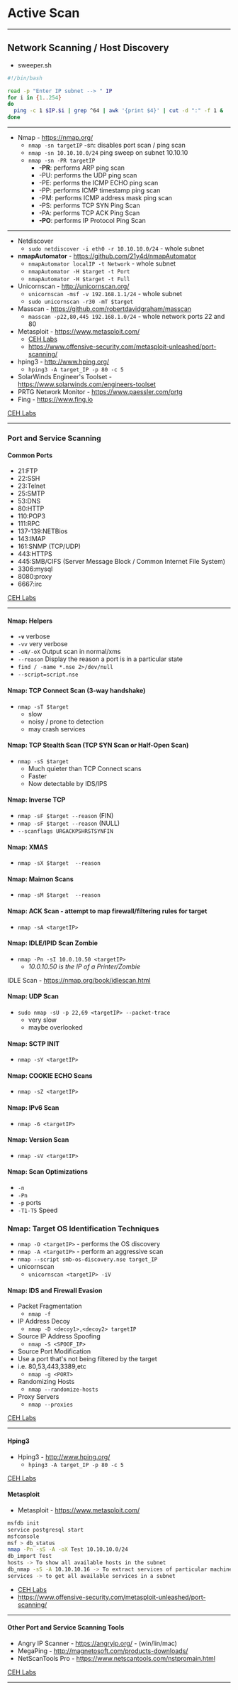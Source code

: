 # Active Scan

---

## Network Scanning / Host Discovery

- sweeper.sh

``` bash
#!/bin/bash

read -p "Enter IP subnet --> " IP
for i in {1..254}
do
  ping -c 1 $IP.$i | grep ^64 | awk '{print $4}' | cut -d ":" -f 1 &
done

```

---

- Nmap - <https://nmap.org/>
  - `nmap -sn targetIP` -sn: disables port scan / ping scan
  - `nmap -sn 10.10.10.0/24` ping sweep on subnet 10.10.10
  - `nmap -sn -PR targetIP`
    - **-PR**: performs ARP ping scan
    - -PU: performs the UDP ping scan
    - -PE: performs the ICMP ECHO ping scan
    - -PP: performs ICMP timestamp ping scan
    - -PM: performs ICMP address mask ping scan
    - -PS: performs TCP SYN Ping Scan
    - -PA: performs TCP ACK Ping Scan
    - **-PO**: performs IP Protocol Ping Scan

---

- Netdiscover
  - `sudo netdiscover -i eth0 -r 10.10.10.0/24` - whole subnet
- **nmapAutomator**  - <https://github.com/21y4d/nmapAutomator>
  - `nmapAutomator localIP -t Network`  - whole subnet
  - `nmapAutomator -H $target -t Port`
  - `nmapAutomator -H $target -t Full`
- Unicornscan - <http://unicornscan.org/>
  - `unicornscan -msf -v 192.168.1.1/24` - whole subnet
  - `sudo unicornscan -r30 -mT $target`
- Masscan - <https://github.com/robertdavidgraham/masscan>
  - `masscan -p22,80,445 192.168.1.0/24` - whole network ports 22 and 80
- Metasploit - <https://www.metasploit.com/>
  - [CEH Labs](../labs-v11/03-scanning-networks-1/6-perform-network-scanning-using-various-scanning-tools.md)
  - <https://www.offensive-security.com/metasploit-unleashed/port-scanning/>
- hping3 - <http://www.hping.org/>
  - `hping3 -A target_IP -p 80 -c 5`
- SolarWinds Engineer's Toolset - <https://www.solarwinds.com/engineers-toolset>
- PRTG Network Monitor - <https://www.paessler.com/prtg>
- Fing - <https://www.fing.io>

[CEH Labs](../labs-v11/03-scanning-networks-1/1-perform-host-discovery.md)

---

### Port and Service Scanning

#### Common Ports

- 21:FTP
- 22:SSH
- 23:Telnet
- 25:SMTP
- 53:DNS
- 80:HTTP
- 110:POP3
- 111:RPC
- 137-139:NETBios
- 143:IMAP
- 161:SNMP (TCP/UDP)
- 443:HTTPS
- 445:SMB/CIFS (Server Message Block / Common Internet File System)
- 3306:mysql
- 8080:proxy
- 6667:irc

[CEH Labs](../labs-v11/03-scanning-networks-1/2-perform-port-and-service-discovery.md)

---

#### Nmap: Helpers

- **`-v`** verbose
- `-vv` very verbose
- `-oN/-oX` Output scan in normal/xms
- `--reason` Display the reason a port is in a particular state
- `find / -name *.nse 2>/dev/null`
- `--script=script.nse`

#### Nmap: TCP Connect Scan (3-way handshake)

- `nmap -sT $target`
  - slow
  - noisy / prone to detection
  - may crash services

#### Nmap: TCP Stealth Scan (TCP SYN Scan or Half-Open Scan)

- `nmap -sS $target`
  - Much quieter than TCP Connect scans
  - Faster
  - Now detectable by IDS/IPS

#### Nmap: Inverse TCP

- `nmap -sF $target --reason` (FIN)
- `nmap -sF $target --reason` (NULL)
- `--scanflags URGACKPSHRSTSYNFIN`

#### Nmap: XMAS

- `nmap -sX $target  --reason`

#### Nmap: Maimon Scans

- `nmap -sM $target  --reason`

#### Nmap: ACK Scan - attempt to map firewall/filtering rules for target

- `nmap -sA <targetIP>`

#### Nmap: IDLE/IPID Scan Zombie

- `nmap -Pn -sI 10.0.10.50 <targetIP>`
  - *10.0.10.50 is the IP of a Printer/Zombie*

IDLE Scan - <https://nmap.org/book/idlescan.html>

#### Nmap: UDP Scan

- `sudo nmap -sU -p 22,69 <targetIP> --packet-trace`
  - very slow
  - maybe overlooked

#### Nmap: SCTP INIT

- `nmap -sY <targetIP>`

#### Nmap: COOKIE ECHO Scans

- `nmap -sZ <targetIP>`

#### Nmap: IPv6 Scan

- `nmap -6 <targetIP>`

#### Nmap: Version Scan

- `nmap -sV <targetIP>`

#### Nmap: Scan Optimizations

- `-n`
- `-Pn`
- `-p` ports
- `-T1-T5` Speed

### Nmap: Target OS Identification Techniques

- `nmap -O <targetIP>` - performs the OS discovery
- `nmap -A <targetIP>` - perform an aggressive scan
- `nmap --script smb-os-discovery.nse target_IP`
- unicornscan
  - `unicornscan <targetIP> -iV`

#### Nmap: IDS and Firewall Evasion

- Packet Fragmentation
  - `nmap -f`
- IP Address Decoy
  - `nmap -D <decoy1>,<decoy2> targetIP`
- Source IP Address Spoofing
  - `nmap -S <SPOOF_IP>`
- Source Port Modification
- Use a port that's not being filtered by the target
- i.e. 80,53,443,3389,etc
  - `nmap -g <PORT>`
- Randomizing Hosts
  - `nmap --randomize-hosts`
- Proxy Servers
  - `nmap --proxies`

[CEH Labs](../labs-v11/03-scanning-networks-1/2-perform-port-and-service-discovery.md)

---

#### Hping3

- Hping3 - <http://www.hping.org/>
  - `hping3 -A target_IP -p 80 -c 5`

[CEH Labs](../labs-v11/03-scanning-networks-1/2-perform-port-and-service-discovery.md)

#### Metasploit

- Metasploit - <https://www.metasploit.com/>

```bash
msfdb init
service postgresql start
msfconsole
msf > db_status
nmap -Pn -sS -A -oX Test 10.10.10.0/24
db_import Test
hosts -> To show all available hosts in the subnet
db_nmap -sS -A 10.10.10.16 -> To extract services of particular machine
services -> to get all available services in a subnet
```

- [CEH Labs](../labs-v11/03-scanning-networks-1/6-perform-network-scanning-using-various-scanning-tools.md)
- <https://www.offensive-security.com/metasploit-unleashed/port-scanning/>

---

#### Other Port and Service Scanning Tools

- Angry IP Scanner - <https://angryip.org/> - (win/lin/mac)
- MegaPing - <http://magnetosoft.com/products-downloads/>
- NetScanTools Pro - <https://www.netscantools.com/nstpromain.html>

[CEH Labs](../labs-v11/03-scanning-networks-1/2-perform-port-and-service-discovery.md)

---
